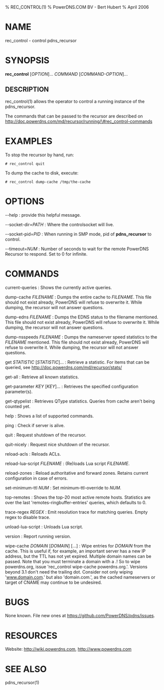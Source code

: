 % REC_CONTROL(1)
% PowerDNS.COM BV - Bert Hubert
% April 2006

# NAME
rec_control - control pdns_recursor

# SYNOPSIS
**rec_control** [*OPTION*]... *COMMAND* [*COMMAND-OPTION*]...

DESCRIPTION
-----------
rec_control(1) allows the operator to control a running instance
of the pdns_recursor.

The commands that can be passed to the recursor are described on
http://doc.powerdns.com/md/recursor/running/\#rec_control-commands

# EXAMPLES
To stop the recursor by hand, run:

`# rec_control quit`

To dump the cache to disk, execute:

`# rec_control dump-cache /tmp/the-cache`

# OPTIONS
--help
:    provide this helpful message.

--socket-dir=*PATH*
:    Where the controlsocket will live.

--socket-pid=*PID*
:    When running in SMP mode, pid of **pdns_recursor** to control.

--timeout=*NUM*
:    Number of seconds to wait for the remote PowerDNS Recursor to
     respond. Set to 0 for infinite.

# COMMANDS
current-queries
:    Shows the currently active queries.

dump-cache *FILENAME*
:    Dumps the entire cache to *FILENAME*. This file should
     not exist already, PowerDNS will refuse to overwrite it. While
     dumping, the recursor will not answer questions.

dump-edns *FILENAME*
:    Dumps the EDNS status to the filename mentioned. This file should
     not exist already, PowerDNS will refuse to overwrite it. While
     dumping, the recursor will not answer questions.

dump-nsspeeds *FILENAME*
:    Dumps the nameserver speed statistics to the *FILENAME* mentioned.
     This file should not exist already, PowerDNS will refuse to 
     overwrite it. While dumping, the recursor will not answer questions.

get *STATISTIC* [*STATISTIC*]...
:    Retrieve a statistic. For items that can be queried, see
     http://doc.powerdns.com/md/recursor/stats/

get-all
:    Retrieve all known statistics.

get-parameter *KEY* [*KEY*]...
:    Retrieves the specified configuration parameter(s).

get-qtypelist
:    Retrieves QType statistics. Queries from cache aren't being counted yet.

help
:    Shows a list of supported commands.

ping
:    Check if server is alive.

quit
:    Request shutdown of the recursor.

quit-nicely
:    Request nice shutdown of the recursor.

reload-acls
:    Reloads ACLs.

reload-lua-script *FILENAME*
:    (Re)loads Lua script *FILENAME*.

reload-zones
:    Reload authoritative and forward zones. Retains current configuration
     in case of errors.

set-minimum-ttl *NUM*
:    Set minimum-ttl-override to *NUM*.

top-remotes
:    Shows the top-20 most active remote hosts. Statistics are over the
     last 'remotes-ringbuffer-entries' queries, which defaults to 0.

trace-regex *REGEX*
:    Emit resolution trace for matching queries. Empty regex to disable trace.

unload-lua-script
:    Unloads Lua script.

version
:    Report running version.

wipe-cache *DOMAIN* [*DOMAIN*] [...]
:    Wipe entries for *DOMAIN* from the cache. This is useful if, for example,
     an important server has a new IP address, but the TTL has not yet
     expired. Multiple domain names can be passed. Note that you must
     terminate a domain with a .!  So to wipe powerdns.org, issue
     'rec_control wipe-cache powerdns.org.'.
     Versions beyond 3.1 don't need the trailing dot. Consider not only
     wiping 'www.domain.com.' but also 'domain.com.', as the cached nameservers
     or target of CNAME may continue to be undesired.

# BUGS
None known. File new ones at https://github.com/PowerDNS/pdns/issues.

# RESOURCES
Website: http://wiki.powerdns.com, http://www.powerdns.com

# SEE ALSO
pdns_recursor(1)

